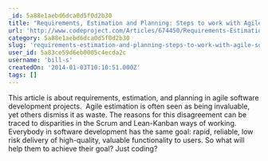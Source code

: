 ```yaml
---
_id: 5a88e1aebd6dca0d5f0d2b30
title: "Requirements, Estimation and Planning: Steps to work with Agile software development projects"
url: 'http://www.codeproject.com/Articles/674450/Requirements-Estimation-and-Planning-Steps-to-work'
category: 5a88e1aebd6dca0d5f0d2b30
slug: 'requirements-estimation-and-planning-steps-to-work-with-agile-software-development-projects'
user_id: 5a83ce59d6eb0005c4ecda2c
username: 'bill-s'
createdOn: '2014-01-03T10:10:51.000Z'
tags: []
---
```


This article is about requirements, estimation, and planning in agile software development projects.  Agile estimation is often seen as being invaluable, yet others dismiss it as waste. The reasons for this disagreement can be traced to disparities in the Scrum and Lean-Kanban ways of working. Everybody in software development has the same goal: rapid, reliable, low risk delivery of high-quality, valuable functionality to users. So what will help them to achieve their goal? Just coding?
